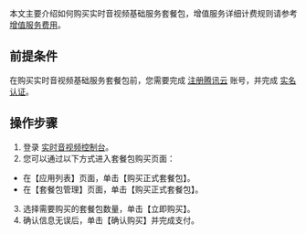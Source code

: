 本文主要介绍如何购买实时音视频基础服务套餐包，增值服务详细计费规则请参考 [增值服务费用](https://cloud.tencent.com/document/product/647/32574)。

## 前提条件
在购买实时音视频基础服务套餐包前，您需要完成 [注册腾讯云](https://cloud.tencent.com/document/product/378/17985) 账号，并完成 [实名认证](https://cloud.tencent.com/document/product/378/3629)。

## 操作步骤
1. 登录 [实时音视频控制台](https://console.cloud.tencent.com/rav)。
2. 您可以通过以下方式进入套餐包购买页面：
 - 在【应用列表】页面，单击【购买正式套餐包】。
 - 在【套餐包管理】页面，单击【购买正式套餐包】。
3. 选择需要购买的套餐包数量，单击【立即购买】。
4. 确认信息无误后，单击【确认购买】并完成支付。
